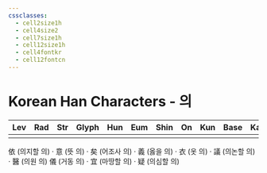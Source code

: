 ```yaml
---
cssclasses:
  - cell2size1h
  - cell4size2
  - cell7size1h
  - cell12size1h
  - cell4fontkr
  - cell12fontcn
---
```


# Korean Han Characters - 의

| Lev | Rad | Str | Glyph | Hun | Eum | Shin | On  | Kun | Base | Kana | Simp | Man | Can | Viet |
| :-: | :-: | :-: | :---: | :-: | :-: | :--: | :-: | :-: | :--: | :--: | :--: | :-: | :-: | :--: |
|     |     |     |       |     |     |      |     |     |      |      |      |     |     |
依 (의지할 의) · 意 (뜻 의) · 矣 (어조사 의) · 義 (옳을 의) · 衣 (옷 의) · 議 (의논할 의) · 醫 (의원 의)
儀 (거동 의) · 宜 (마땅할 의) · 疑 (의심할 의)